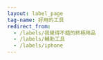 ```yaml
---
layout: label_page
tag-name: 好用的工具
redirect_from:
  - /labels/我覺得不錯的終極用品
  - /labels/輔助工具
  - /labels/iphone
---
```

